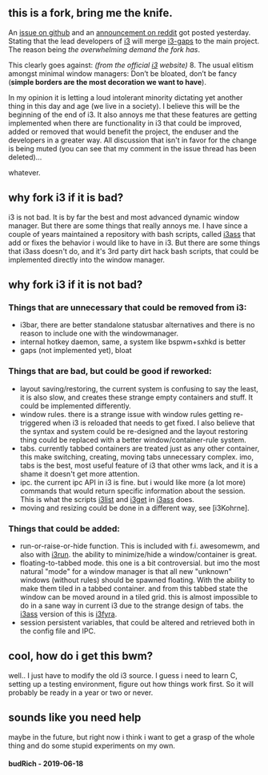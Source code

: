 ##  this is a fork, bring me the knife.

An [issue on github] and an [announcement on reddit] got posted yesterday. Stating that the lead developers of [i3] will merge [i3-gaps] to the main project. The reason being *the overwhelming demand the fork has*.

This clearly goes against: *(from the official [i3] website)*
  8. The usual elitism amongst minimal window managers: Don’t be bloated, don’t be fancy (**simple borders are the most decoration we want to have**). 

In my opinion it is letting a loud intolerant minority dictating yet another thing in this day and age (we live in a society). I believe this will be the beginning of the end of i3. It also annoys me that these features are getting implemented when there are functionality in i3 that could be improved, added or removed that would benefit the project, the enduser and the developers in a greater way. All discussion that isn't in favor for the change is being muted (you can see that my comment in the issue thread has been deleted)...  

whatever.  

## why fork i3 if it is bad?

i3 is not bad. It is by far the best and most advanced dynamic window manager. But there are some things that really annoys me. I have since a couple of years maintained a repository with bash scripts, called [i3ass] that add or fixes the behavior i would like to have in i3. But there are some things that i3ass doesn't do, and it's 3rd party dirt hack bash scripts, that could be implemented directly into the window manager.  

## why fork i3 if it is not bad?

### Things that are unnecessary that could be **removed** from i3:
- i3bar, there are better standalone statusbar alternatives and there is no reason to include one with the windowmanager.
- internal hotkey daemon, same, a system like bspwm+sxhkd is better
- gaps (not implemented yet), bloat

### Things that are bad, but could be good if **reworked**:
- layout saving/restoring, the current system is confusing to say the least, it is also slow, and creates these strange empty containers and stuff. It could be implemented differently.
- window rules. there is a strange issue with window rules getting re-triggered when i3 is reloaded that needs to get fixed. I also believe that the syntax and system could be re-designed and the layout restoring thing could be replaced with a better window/container-rule system.
- tabs. currently tabbed containers are treated just as any other container, this make switching, creating, moving tabs unnecessary complex. imo, tabs is the best, most useful feature of i3 that other wms lack, and it is a shame it doesn't get more attention.
- ipc. the current ipc API in i3 is fine. but i would like more (a lot more) commands that would return specific information about the session. This is what the scripts [i3list] and [i3get] in [i3ass] does.
- moving and resizing could be done in a different way, see [i3Kohrne].

### Things that could be **added**:  
- run-or-raise-or-hide function. This is included with f.i. awesomewm, and also with [i3run]. the ability to minimize/hide a window/container is great.
- floating-to-tabbed mode. this one is a bit controversial. but imo the most natural "mode" for a window manager is that all new "unknown" windows (without rules) should be spawned floating. With the ability to make them tiled in a tabbed container. and from this tabbed state the window can be moved around in a tiled grid. this is almost impossible to do in a sane way in current i3 due to the strange design of tabs. the [i3ass] version of this is [i3fyra].
- session persistent variables, that could be altered and retrieved both in the config file and IPC.

## cool, how do i get this bwm?

well.. I just have to modify the old i3 source. I guess i need to learn C, setting up a testing environment, figure out how things work first. So it will probably be ready in a year or two or never.

## sounds like you need help

maybe in the future, but right now i think i want to get a grasp of the whole thing and do some stupid experiments on my own.

#### budRich - 2019-06-18

[i3get]: https://github.com/budlabs/i3ass/wiki/12AS_i3get
[i3fyra]: https://github.com/budlabs/i3ass/wiki/11AS_i3fyra
[i3Kornhe]: https://github.com/budlabs/i3ass/wiki/14AS_i3Kornhe
[i3list]: https://github.com/budlabs/i3ass/wiki/15AS_i3list
[i3run]: https://github.com/budlabs/i3ass/wiki/17AS_i3run
[i3ass]: https://github.com/budlabs/i3ass
[i3]: https://i3wm.org/
[i3-gaps]: https://github.com/Airblader/i3
[issue on github]: https://github.com/i3/i3/issues/3724
[announcement on reddit]: https://old.reddit.com/r/i3wm/comments/c1r58x/we_may_finally_bring_gaps_into_i3/
